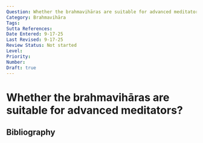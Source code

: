 ```yaml
---
Question: Whether the brahmavihāras are suitable for advanced meditators?
Category: Brahmavihāra
Tags: 
Sutta References: 
Date Entered: 9-17-25
Last Revised: 9-17-25
Review Status: Not started
Level: 
Priority: 
Number: 
Draft: true
---
```


# Whether the brahmavihāras are suitable for advanced meditators?

## Bibliography

<!-- 

Notes:



-->